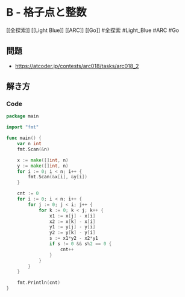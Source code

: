 # B - 格子点と整数
[[全探索]] [[Light Blue]] [[ARC]] [[Go]]
#全探索 #Light_Blue #ARC #Go 

## 問題
- https://atcoder.jp/contests/arc018/tasks/arc018_2

## 解き方
### Code
```go
package main

import "fmt"

func main() {
	var n int
	fmt.Scan(&n)

	x := make([]int, n)
	y := make([]int, n)
	for i := 0; i < n; i++ {
		fmt.Scan(&x[i], &y[i])
	}

	cnt := 0
	for i := 0; i < n; i++ {
		for j := 0; j < i; j++ {
			for k := 0; k < j; k++ {
				x1 := x[j] - x[i]
				x2 := x[k] - x[i]
				y1 := y[j] - y[i]
				y2 := y[k] - y[i]
				s := x1*y2 - x2*y1
				if s != 0 && s%2 == 0 {
					cnt++
				}
			}
		}
	}

	fmt.Println(cnt)
}
```